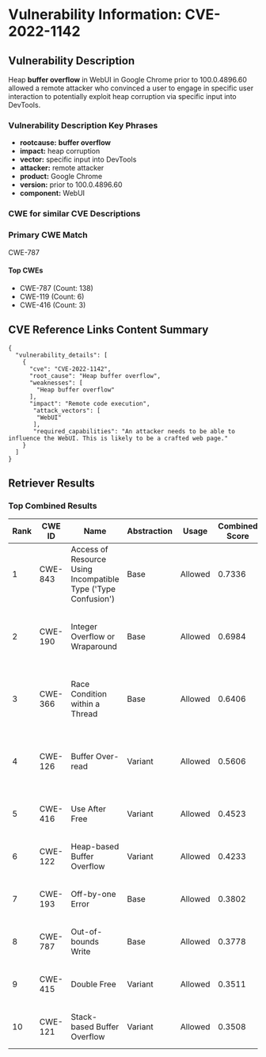 # Vulnerability Information: CVE-2022-1142

## Vulnerability Description
Heap **buffer overflow** in WebUI in Google Chrome prior to 100.0.4896.60 allowed a remote attacker who convinced a user to engage in specific user interaction to potentially exploit heap corruption via specific input into DevTools.

### Vulnerability Description Key Phrases
- **rootcause:** **buffer overflow**
- **impact:** heap corruption
- **vector:** specific input into DevTools
- **attacker:** remote attacker
- **product:** Google Chrome
- **version:** prior to 100.0.4896.60
- **component:** WebUI

### CWE for similar CVE Descriptions
### Primary CWE Match
CWE-787

#### Top CWEs
- CWE-787 (Count: 138)
- CWE-119 (Count: 6)
- CWE-416 (Count: 3)

## CVE Reference Links Content Summary
```
{
  "vulnerability_details": [
    {
      "cve": "CVE-2022-1142",
      "root_cause": "Heap buffer overflow",
      "weaknesses": [
        "Heap buffer overflow"
      ],
      "impact": "Remote code execution",
       "attack_vectors": [
        "WebUI"
       ],
       "required_capabilities": "An attacker needs to be able to influence the WebUI. This is likely to be a crafted web page."
    }
  ]
}
```

## Retriever Results

### Top Combined Results

| Rank | CWE ID | Name | Abstraction | Usage | Combined Score | Retrievers | Individual Scores |
|------|--------|------|-------------|-------|---------------|------------|-------------------|
| 1 | CWE-843 | Access of Resource Using Incompatible Type ('Type Confusion') | Base | Allowed | 0.7336 | dense, sparse, graph | dense: 0.541, sparse: 0.245, graph: 0.903 |
| 2 | CWE-190 | Integer Overflow or Wraparound | Base | Allowed | 0.6984 | dense, sparse, graph | dense: 0.560, sparse: 0.198, graph: 0.853 |
| 3 | CWE-366 | Race Condition within a Thread | Base | Allowed | 0.6406 | dense, sparse, graph | dense: 0.559, sparse: 0.254, graph: 0.604 |
| 4 | CWE-126 | Buffer Over-read | Variant | Allowed | 0.5606 | dense, sparse, graph | dense: 0.575, sparse: 0.172, graph: 0.618 |
| 5 | CWE-416 | Use After Free | Variant | Allowed | 0.4523 | dense, sparse | dense: 0.616, sparse: 0.318 |
| 6 | CWE-122 | Heap-based Buffer Overflow | Variant | Allowed | 0.4233 | dense, sparse | dense: 0.604, sparse: 0.273 |
| 7 | CWE-193 | Off-by-one Error | Base | Allowed | 0.3802 | dense, sparse | dense: 0.537, sparse: 0.195 |
| 8 | CWE-787 | Out-of-bounds Write | Base | Allowed | 0.3778 | dense, sparse | dense: 0.543, sparse: 0.185 |
| 9 | CWE-415 | Double Free | Variant | Allowed | 0.3511 | sparse, graph | sparse: 0.180, graph: 0.776 |
| 10 | CWE-121 | Stack-based Buffer Overflow | Variant | Allowed | 0.3508 | dense, sparse | dense: 0.561, sparse: 0.174 |

